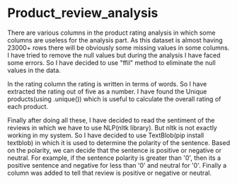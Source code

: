 # Product_review_analysis
There are various columns in the product rating analysis in which some columns are useless for the analysis part.
As this dataset is almost having 23000+ rows there will be obviously some missing values in some columns.
I have tried to remove the null values but during the analysis I have faced some errors.
So I have decided to use "ffil" method to eliminate the null values in the data.

In the rating column the rating is written in terms of words. So I have extracted the rating out of five as a number.
I have found the Unique products(using .unique()) which is useful to calculate the overall rating of each product.

Finally after doing all these, I have decided to read the sentiment of the reviews in which we have to use NLP(nltk library).
But nltk is not exactly working in my system. So I have decided to use TextBlob(pip install textblob) in which it is used to determine the polarity of the sentence.
Based on the polarity, we can decide that the sentence is positive or negative or neutral.
For example, if the sentence polarity is greater than '0', then its a positive sentence and negative for less than '0' and neutral for '0'.
Finally a column was added to tell that review is positive or negative or neutral.
